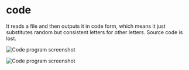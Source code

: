 # code

It reads a file and then outputs it in code form, which means it just substitutes random but consistent letters for other letters.  Source code is lost.

![Code program screenshot](https://raw.githubusercontent.com/ca98am79/my-first-programs/master/code/code1.png)

![Code program screenshot](https://raw.githubusercontent.com/ca98am79/my-first-programs/master/code/code2.png)